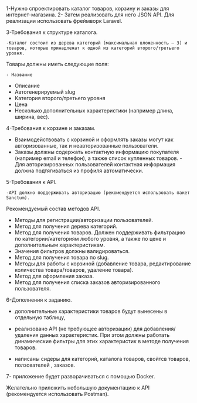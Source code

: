 1-Нужно спроектировать каталог товаров, корзину и заказы для интернет-магазина.
2- Затем реализовать для него JSON API. Для реализации использовать фреймворк Laravel.

3-Требования к структуре каталога.

    -Каталог состоит из дерева категорий (максимальная вложенность – 3) и товаров, которые принадлежат к одной из категорий второго/третьего уровня.
  Товары должны иметь следующие поля:

    - Название
   - Описание
   - Автогенерируемый slug
   - Категория второго/третьего уровня
   - Цена
   - Несколько дополнительных характеристики (например длина, ширина, вес).

4-Требования к корзине и заказам.
   - Взаимодействовать с корзиной и оформлять заказы могут как авторизованные, так и неавторизованные пользователи.
   - Заказы должны содержать контактную  информацию покупателя (например email и телефон),
    а также список купленных товаров.
    - Для авторизированных пользователей контактная информация должна подтягиваться из профиля автоматически.

5-Требования к API.

    -API должно поддерживать авторизацию (рекомендуется использовать пакет Sanctum).

   Рекомендуемый состав методов API.

  - Методы для регистрации/авторизации пользователей.
  - Метод для получения дерева категорий.
  - Метод для получения товаров. Должен поддерживать фильтрацию по категории/категориям любого уровня, а также по цене и дополнительным характеристикам.
  - Значения фильтров должны валидироваться.
  - Метод для получения товара по slug.
  - Методы для работы с корзиной (добавление товара, редактирование количества товара/товаров, удаление товара).
  - Метод для оформления заказа.
  - Метод для получения списка заказов авторизированного пользователя.

6-Дополнения к заданию.

  - дополнительные характеристики товаров будут вынесены в отдельную таблицу,
   - реализовано API (не требующее авторизации) для добавления/удаления данных характеристик.
    При этом должны работать динамические фильтры для этих характеристик в методе получения товаров.

   -  написаны сидеры для категорий, каталога товаров, свойтсв товаров, ползователей , заказов.

7- приложение будет разворачиваться с помощью Docker.

Желательно приложить небольшую документацию к API (рекомендуется использовать Postman).

